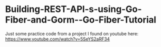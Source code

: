 # Building-REST-API-s-using-Go-Fiber-and-Gorm--Go-Fiber-Tutorial
Just some practice code from a project I found on youtube here: https://www.youtube.com/watch?v=5SeYS2aRF34
